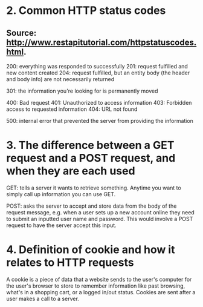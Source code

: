 # 2. Common HTTP status codes
## Source: http://www.restapitutorial.com/httpstatuscodes.html.

200: everything was responded to successfully
201: request fulfilled and new content created
204: request fulfilled, but an entity body (the header and body info) are not necessarily returned

301: the information you're looking for is permanently moved

400: Bad request
401: Unauthorized to access information
403: Forbidden access to requested information
404: URL not found

500: internal error that prevented the server from providing the information

# 3. The difference between a GET request and a POST request, and when they are each used
GET: tells a server it wants to retrieve something. Anytime you want to simply call up information you can use GET.

POST: asks the server to accept and store data from the body of the request message, e.g. when a user sets up a new account online they need to submit an inputted user name and password. This would involve a POST request to have the server accept this input.

# 4. Definition of cookie and how it relates to HTTP requests
A cookie is a piece of data that a website sends to the user's computer for the user's browser to store to remember information like past browsing, what's in a shopping cart, or a logged in/out status. Cookies are sent after a user makes a call to a server.